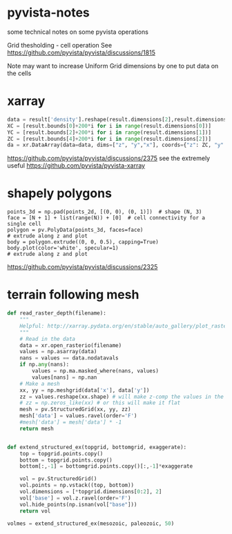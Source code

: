 # pyvista-notes
some technical notes on some pyvista operations

Grid thesholding - cell operation
See https://github.com/pyvista/pyvista/discussions/1815

Note may want to increase Uniform Grid dimensions by one to put data on the cells

# xarray
```python
data = result['density'].reshape(result.dimensions[2],result.dimensions[1],result.dimensions[0])
XC = [result.bounds[0]+200*i for i in range(result.dimensions[0])]
YC = [result.bounds[2]+200*i for i in range(result.dimensions[1])]
ZC = [result.bounds[4]+200*i for i in range(result.dimensions[2])]
da = xr.DataArray(data=data, dims=["z", "y","x"], coords={"z": ZC, "y": YC, "x": XC})
```

https://github.com/pyvista/pyvista/discussions/2375
see the extremely useful https://github.com/pyvista/pyvista-xarray

# shapely polygons
```pythong
points_3d = np.pad(points_2d, [(0, 0), (0, 1)])  # shape (N, 3)
face = [N + 1] + list(range(N)) + [0]  # cell connectivity for a single cell
polygon = pv.PolyData(points_3d, faces=face)
# extrude along z and plot
body = polygon.extrude((0, 0, 0.5), capping=True)
body.plot(color='white', specular=1)
# extrude along z and plot
```
https://github.com/pyvista/pyvista/discussions/2325

# terrain following mesh
```python
def read_raster_depth(filename):
    """
    Helpful: http://xarray.pydata.org/en/stable/auto_gallery/plot_rasterio.html
    """
    # Read in the data
    data = xr.open_rasterio(filename)
    values = np.asarray(data)
    nans = values == data.nodatavals
    if np.any(nans):
        values = np.ma.masked_where(nans, values)
        values[nans] = np.nan
    # Make a mesh
    xx, yy = np.meshgrid(data['x'], data['y'])
    zz = values.reshape(xx.shape) # will make z-comp the values in the file
    # zz = np.zeros_like(xx) # or this will make it flat
    mesh = pv.StructuredGrid(xx, yy, zz)
    mesh['data'] = values.ravel(order='F')
    #mesh['data'] = mesh['data'] * -1
    return mesh


def extend_structured_ex(topgrid, bottomgrid, exaggerate):
    top = topgrid.points.copy()
    bottom = topgrid.points.copy()
    bottom[:,-1] = bottomgrid.points.copy()[:,-1]*exaggerate

    vol = pv.StructuredGrid()
    vol.points = np.vstack((top, bottom))
    vol.dimensions = [*topgrid.dimensions[0:2], 2]
    vol['base'] = vol.z.ravel(order='F')
    vol.hide_points(np.isnan(vol["base"]))
    return vol

volmes = extend_structured_ex(mesozoic, paleozoic, 50)        
```
